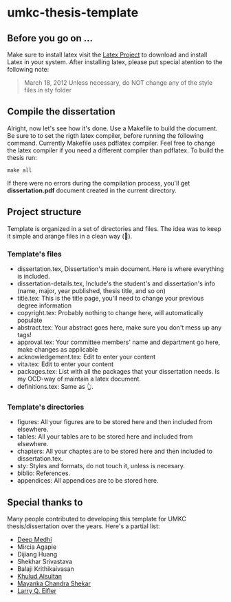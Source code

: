 # umkc-thesis-template

## Before you go on ...
Make sure to install latex visit the <a href="https://www.latex-project.org/get/">Latex Project</a>
to download and install Latex in your system.
After installing latex, please put special atention to the following note:

> March 18, 2012
> Unless necessary, do NOT change any of the style files in sty folder


## Compile the dissertation
Alright, now let's see how it's done. Use a Makefile to build the document. Be sure to to set the rigth latex compiler, before running
the following command. Currently Makefile uses pdflatex compiler. Feel free to change the latex compiler if you need a different compiler than pdflatex. 
To build the thesis run:

`make all`

If there were no errors during the compilation process, you'll get **dissertation.pdf** document created in the current directory.

## Project structure
Template is organized in a set of directories and files. The idea was to keep it simple and arange files in a clean way (🤞).

### Template's files
* dissertation.tex, Dissertation's main document. Here is where everything is included.
* dissertation-details.tex, Include's the student's and dissertation's info (name, major, year published, thesis title, and so on)
* title.tex: This is the title page, you'll need to change your previous degree information
* copyright.tex: Probably nothing to change here, will automatically populate
* abstract.tex: Your abstract goes here, make sure you don't mess up any tags!
* approval.tex: Your committee members' name and department go here, make changes as applicable
* acknowledgement.tex: Edit to enter your content
* vita.tex: Edit to enter your content
* packages.tex: List with all the packages that your dissertation needs. Is my OCD-way of maintain a latex document.
* definitions.tex: Same as 👆.

### Template's directories
* figures: All your figures are to be stored here and then included from elsewhere.
* tables: All your tables are to be stored here and included from elsewhere.
* chapters: All your chaptes are to be stored here and then included to dissertation.tex.
* sty: Styles and formats, do not touch it, unless is necesary.
* biblio: References.
* appendices: All appendices are to be stored here.

## Special thanks to 
Many people contributed to developing this template for UMKC thesis/dissertation over the years. 
Here's a partial list:

* <a href="https://sites.google.com/view/dmedhi">Deep Medhi</a>
* Mircia Agapie
* Dijiang Huang
* Shekhar Srivastava
* Balaji Krithikaivasan
* <a href="https://github.com/KhuludA">Khulud Alsultan</a>
* <a href="https://github.com/mayankachandrashekar">Mayanka Chandra Shekar</a>
* <a href="http://d.web.umkc.edu/delawarer/MathDeptHistory/Eifler.htm">Larry Q. Eifler</a>

